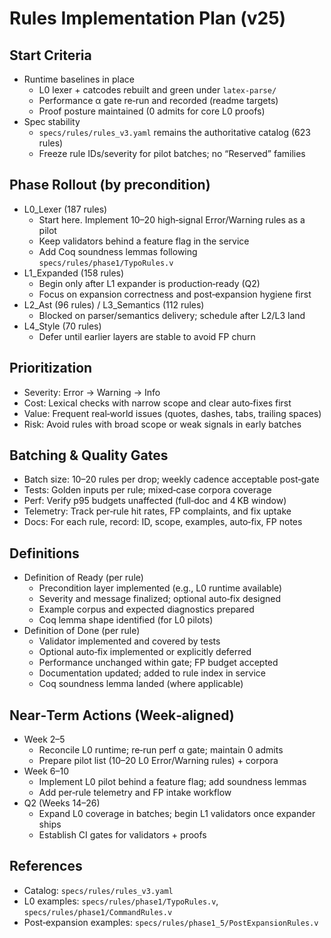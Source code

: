 # Rules Implementation Plan (v25)

## Start Criteria

- Runtime baselines in place
  - L0 lexer + catcodes rebuilt and green under `latex-parse/`
  - Performance α gate re‑run and recorded (readme targets)
  - Proof posture maintained (0 admits for core L0 proofs)
- Spec stability
  - `specs/rules/rules_v3.yaml` remains the authoritative catalog (623 rules)
  - Freeze rule IDs/severity for pilot batches; no “Reserved” families

## Phase Rollout (by precondition)

- L0_Lexer (187 rules)
  - Start here. Implement 10–20 high‑signal Error/Warning rules as a pilot
  - Keep validators behind a feature flag in the service
  - Add Coq soundness lemmas following `specs/rules/phase1/TypoRules.v`
- L1_Expanded (158 rules)
  - Begin only after L1 expander is production‑ready (Q2)
  - Focus on expansion correctness and post‑expansion hygiene first
- L2_Ast (96 rules) / L3_Semantics (112 rules)
  - Blocked on parser/semantics delivery; schedule after L2/L3 land
- L4_Style (70 rules)
  - Defer until earlier layers are stable to avoid FP churn

## Prioritization

- Severity: Error → Warning → Info
- Cost: Lexical checks with narrow scope and clear auto‑fixes first
- Value: Frequent real‑world issues (quotes, dashes, tabs, trailing spaces)
- Risk: Avoid rules with broad scope or weak signals in early batches

## Batching & Quality Gates

- Batch size: 10–20 rules per drop; weekly cadence acceptable post‑gate
- Tests: Golden inputs per rule; mixed‑case corpora coverage
- Perf: Verify p95 budgets unaffected (full‑doc and 4 KB window)
- Telemetry: Track per‑rule hit rates, FP complaints, and fix uptake
- Docs: For each rule, record: ID, scope, examples, auto‑fix, FP notes

## Definitions

- Definition of Ready (per rule)
  - Precondition layer implemented (e.g., L0 runtime available)
  - Severity and message finalized; optional auto‑fix designed
  - Example corpus and expected diagnostics prepared
  - Coq lemma shape identified (for L0 pilots)
- Definition of Done (per rule)
  - Validator implemented and covered by tests
  - Optional auto‑fix implemented or explicitly deferred
  - Performance unchanged within gate; FP budget accepted
  - Documentation updated; added to rule index in service
  - Coq soundness lemma landed (where applicable)

## Near‑Term Actions (Week‑aligned)

- Week 2–5
  - Reconcile L0 runtime; re‑run perf α gate; maintain 0 admits
  - Prepare pilot list (10–20 L0 Error/Warning rules) + corpora
- Week 6–10
  - Implement L0 pilot behind a feature flag; add soundness lemmas
  - Add per‑rule telemetry and FP intake workflow
- Q2 (Weeks 14–26)
  - Expand L0 coverage in batches; begin L1 validators once expander ships
  - Establish CI gates for validators + proofs

## References

- Catalog: `specs/rules/rules_v3.yaml`
- L0 examples: `specs/rules/phase1/TypoRules.v`, `specs/rules/phase1/CommandRules.v`
- Post‑expansion examples: `specs/rules/phase1_5/PostExpansionRules.v`

